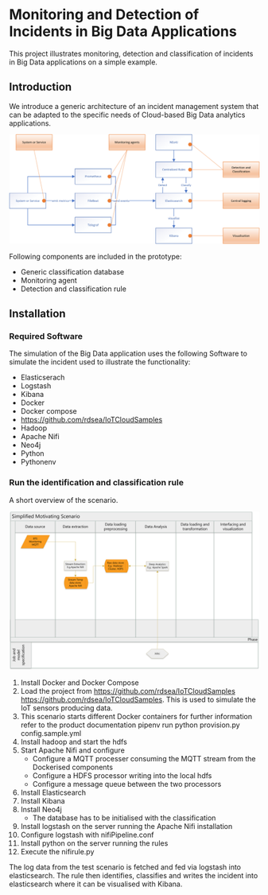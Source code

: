 # Monitoring and Detection of Incidents in Big Data Applications 

This project illustrates monitoring, detection and classification of incidents in Big Data applications on a simple example. 

## Introduction

We introduce a generic architecture of an incident management system that can be adapted to the specific needs of Cloud-based Big Data analytics applications. 

![alt text](https://github.com/rdsea/bigdataincidentanalytics/blob/master/documents/images/MonitoringImplementation.png)

Following components are included in the prototype: 
* Generic classification database
* Monitoring agent 
* Detection and classification rule

## Installation 

### Required Software

The simulation of the Big Data application uses the following Software to simulate the incident used to illustrate the functionality: 

* Elasticserach
* Logstash 
* Kibana
* Docker
* Docker compose
* https://github.com/rdsea/IoTCloudSamples
* Hadoop
* Apache Nifi 
* Neo4j 
* Python
* Pythonenv

### Run the identification and classification rule 

A short overview of the scenario. 

![alt text](https://github.com/rdsea/bigdataincidentanalytics/blob/master/documents/images/SimplifiedMotivatingScenario.png)

1. Install Docker and Docker Compose
2. Load the project from https://github.com/rdsea/IoTCloudSamples
https://github.com/rdsea/IoTCloudSamples. This is used to simulate the IoT sensors producing data. 
3. This scenario starts different Docker containers for further information refer to the product documentation pipenv run python provision.py config.sample.yml
4. Install hadoop and start the hdfs
5. Start Apache Nifi and configure
   * Configure a MQTT processer consuming the MQTT stream from the Dockerised components
   * Configure a HDFS processor writing into the local hdfs 
   * Configure a message queue between the two processors
6. Install Elasticsearch 
7. Install Kibana
8. Install Neo4j 
   * The database has to be initialised with the classification 
9. Install logstash on the server running the Apache Nifi installation 
10. Configure logstash with nifiPipeline.conf
11. Install python on the server running the rules 
12. Execute the nifirule.py

The log data from the test scenario is fetched and fed via logstash into elasticsearch. The rule then identifies, classifies and writes the incident into elasticsearch where it can be visualised with Kibana. 
 
